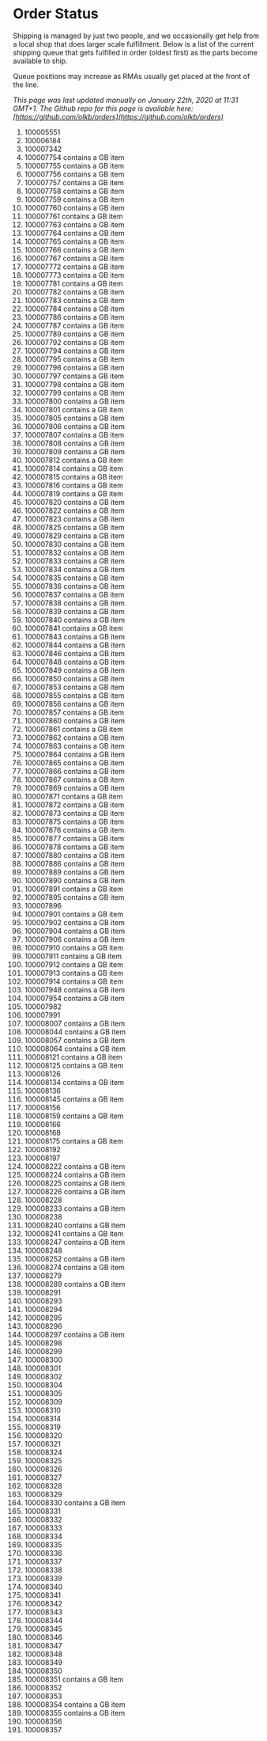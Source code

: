 # Order Status

Shipping is managed by just two people, and we occasionally get help from a local shop that does larger scale fulfillment. Below is a list of the current shipping queue that gets fulfilled in order (oldest first) as the parts become available to ship.

Queue positions may increase as RMAs usually get placed at the front of the line.

*This page was last updated manually on January 22th, 2020 at 11:31 GMT+1. The Github repo for this page is available here: [https://github.com/olkb/orders](https://github.com/olkb/orders)*

 1. 100005551
 2. 100006184
 3. 100007342
 4. 100007754 contains a GB item
 5. 100007755 contains a GB item
 6. 100007756 contains a GB item
 7. 100007757 contains a GB item
 8. 100007758 contains a GB item
 9. 100007759 contains a GB item
 10. 100007760 contains a GB item
 11. 100007761 contains a GB item
 12. 100007763 contains a GB item
 13. 100007764 contains a GB item
 14. 100007765 contains a GB item
 15. 100007766 contains a GB item
 16. 100007767 contains a GB item
 17. 100007772 contains a GB item
 18. 100007773 contains a GB item
 19. 100007781 contains a GB item
 20. 100007782 contains a GB item
 21. 100007783 contains a GB item
 22. 100007784 contains a GB item
 23. 100007786 contains a GB item
 24. 100007787 contains a GB item
 25. 100007789 contains a GB item
 26. 100007792 contains a GB item
 27. 100007794 contains a GB item
 28. 100007795 contains a GB item
 29. 100007796 contains a GB item
 30. 100007797 contains a GB item
 31. 100007798 contains a GB item
 32. 100007799 contains a GB item
 33. 100007800 contains a GB item
 34. 100007801 contains a GB item
 35. 100007805 contains a GB item
 36. 100007806 contains a GB item
 37. 100007807 contains a GB item
 38. 100007808 contains a GB item
 39. 100007809 contains a GB item
 40. 100007812 contains a GB item
 41. 100007814 contains a GB item
 42. 100007815 contains a GB item
 43. 100007816 contains a GB item
 44. 100007819 contains a GB item
 45. 100007820 contains a GB item
 46. 100007822 contains a GB item
 47. 100007823 contains a GB item
 48. 100007825 contains a GB item
 49. 100007829 contains a GB item
 50. 100007830 contains a GB item
 51. 100007832 contains a GB item
 52. 100007833 contains a GB item
 53. 100007834 contains a GB item
 54. 100007835 contains a GB item
 55. 100007836 contains a GB item
 56. 100007837 contains a GB item
 57. 100007838 contains a GB item
 58. 100007839 contains a GB item
 59. 100007840 contains a GB item
 60. 100007841 contains a GB item
 61. 100007843 contains a GB item
 62. 100007844 contains a GB item
 63. 100007846 contains a GB item
 64. 100007848 contains a GB item
 65. 100007849 contains a GB item
 66. 100007850 contains a GB item
 67. 100007853 contains a GB item
 68. 100007855 contains a GB item
 69. 100007856 contains a GB item
 70. 100007857 contains a GB item
 71. 100007860 contains a GB item
 72. 100007861 contains a GB item
 73. 100007862 contains a GB item
 74. 100007863 contains a GB item
 75. 100007864 contains a GB item
 76. 100007865 contains a GB item
 77. 100007866 contains a GB item
 78. 100007867 contains a GB item
 79. 100007869 contains a GB item
 80. 100007871 contains a GB item
 81. 100007872 contains a GB item
 82. 100007873 contains a GB item
 83. 100007875 contains a GB item
 84. 100007876 contains a GB item
 85. 100007877 contains a GB item
 86. 100007878 contains a GB item
 87. 100007880 contains a GB item
 88. 100007886 contains a GB item
 89. 100007889 contains a GB item
 90. 100007890 contains a GB item
 91. 100007891 contains a GB item
 92. 100007895 contains a GB item
 93. 100007896
 94. 100007901 contains a GB item
 95. 100007902 contains a GB item
 96. 100007904 contains a GB item
 97. 100007906 contains a GB item
 98. 100007910 contains a GB item
 99. 100007911 contains a GB item
 100. 100007912 contains a GB item
 101. 100007913 contains a GB item
 102. 100007914 contains a GB item
 103. 100007948 contains a GB item
 104. 100007954 contains a GB item
 105. 100007982
 106. 100007991
 107. 100008007 contains a GB item
 108. 100008044 contains a GB item
 109. 100008057 contains a GB item
 110. 100008064 contains a GB item
 111. 100008121 contains a GB item
 112. 100008125 contains a GB item
 113. 100008126
 114. 100008134 contains a GB item
 115. 100008136
 116. 100008145 contains a GB item
 117. 100008156
 118. 100008159 contains a GB item
 119. 100008166
 120. 100008168
 121. 100008175 contains a GB item
 122. 100008192
 123. 100008197
 124. 100008222 contains a GB item
 125. 100008224 contains a GB item
 126. 100008225 contains a GB item
 127. 100008226 contains a GB item
 128. 100008228
 129. 100008233 contains a GB item
 130. 100008238
 131. 100008240 contains a GB item
 132. 100008241 contains a GB item
 133. 100008247 contains a GB item
 134. 100008248
 135. 100008252 contains a GB item
 136. 100008274 contains a GB item
 137. 100008279
 138. 100008289 contains a GB item
 139. 100008291
 140. 100008293
 141. 100008294
 142. 100008295
 143. 100008296
 144. 100008297 contains a GB item
 145. 100008298
 146. 100008299
 147. 100008300
 148. 100008301
 149. 100008302
 150. 100008304
 151. 100008305
 152. 100008309
 153. 100008310
 154. 100008314
 155. 100008319
 156. 100008320
 157. 100008321
 158. 100008324
 159. 100008325
 160. 100008326
 161. 100008327
 162. 100008328
 163. 100008329
 164. 100008330 contains a GB item
 165. 100008331
 166. 100008332
 167. 100008333
 168. 100008334
 169. 100008335
 170. 100008336
 171. 100008337
 172. 100008338
 173. 100008339
 174. 100008340
 175. 100008341
 176. 100008342
 177. 100008343
 178. 100008344
 179. 100008345
 180. 100008346
 181. 100008347
 182. 100008348
 183. 100008349
 184. 100008350
 185. 100008351 contains a GB item
 186. 100008352
 187. 100008353
 188. 100008354 contains a GB item
 189. 100008355 contains a GB item
 190. 100008356
 191. 100008357